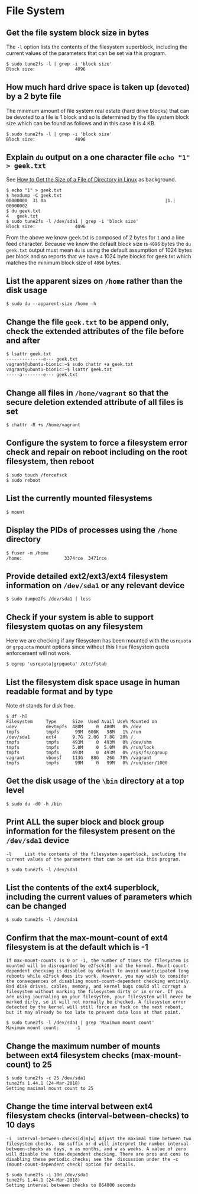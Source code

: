 # File System

## Get the file system block size in bytes

The `-l` option lists the contents of the filesystem superblock, including the current values of the parameters 
that can be set via this program.

```
$ sudo tune2fs -l | grep -i 'block size'
Block size:               4096
```

## How much hard drive space is taken up (`devoted`) by a 2 byte file

The minimum amount of file system real estate (hard drive blocks) that can be devoted to a file is 1 block and
so is determined by the file system block size which can be found as follows and in this case it is 4 KB.

```
$ sudo tune2fs -l | grep -i 'block size'
Block size:               4096
``` 

## Explain `du` output on a one character file `echo "1" > geek.txt`

See [How to Get the Size of a File of Directory in Linux](https://www.howtogeek.com/450366/how-to-get-the-size-of-a-file-or-directory-in-linux/) as background.

```
$ echo "1" > geek.txt
$ hexdump -C geek.txt
00000000  31 0a                                             |1.|
00000002
$ du geek.txt
4	geek.txt
$ sudo tune2fs -l /dev/sda1 | grep -i 'block size'
Block size:               4096
```

From the above we know geek.txt is composed of 2 bytes for `1` and a line feed character. Because we know the default block size
is `4096` bytes the `du geek.txt` output must mean `du` is using the default assumption of 1024 bytes per block and so reports
that we have `4` 1024 byte blocks for geek.txt which matches the minimum block size of `4096` bytes.

## List the apparent sizes on `/home` rather than the disk usage

```
$ sudo du --apparent-size /home -h
``` 

## Change the file `geek.txt` to be append only, check the extended attributes of the file before and after

```
$ lsattr geek.txt
--------------e--- geek.txt
vagrant@ubuntu-bionic:~$ sudo chattr +a geek.txt
vagrant@ubuntu-bionic:~$ lsattr geek.txt
-----a--------e--- geek.txt
```

## Change all files in `/home/vagrant` so that the secure deletion extended attribute of all files is set

```
$ chattr -R +s /home/vagrant
```

## Configure the system to force a filesystem error check and repair on reboot including on the root filesystem, then reboot

```
$ sudo touch /forcefsck
$ sudo reboot
```

## List the currently mounted filesystems

```
$ mount
```

## Display the PIDs of processes using the `/home` directory

```
$ fuser -m /home
/home:                3374rce  3471rce
```

## Provide detailed ext2/ext3/ext4 filesystem information on `/dev/sda1` or any relevant device

```
$ sudo dumpe2fs /dev/sda1 | less
```

## Check if your system is able to support filesystem quotas on any filesystem

Here we are checking if any filesystem has been mounted with the `usrquota` or `grpquota` mount options since without this linux
filesystem quota enforcement will not work.

```
$ egrep 'usrquota|grpquota' /etc/fstab
```

## List the filesystem disk space usage in human readable format and by type

Note `df` stands for disk free.

```
$ df -hT
Filesystem     Type      Size  Used Avail Use% Mounted on
udev           devtmpfs  480M     0  480M   0% /dev
tmpfs          tmpfs      99M  600K   98M   1% /run
/dev/sda1      ext4      9.7G  2.0G  7.8G  20% /
tmpfs          tmpfs     493M     0  493M   0% /dev/shm
tmpfs          tmpfs     5.0M     0  5.0M   0% /run/lock
tmpfs          tmpfs     493M     0  493M   0% /sys/fs/cgroup
vagrant        vboxsf    113G   88G   26G  78% /vagrant
tmpfs          tmpfs      99M     0   99M   0% /run/user/1000
```

## Get the disk usage of the `\bin` directory at a top level

```
$ sudo du -d0 -h /bin
```

## Print ALL the super block and block group information for the filesystem present on the `/dev/sda1` device

`-l     List the contents of the filesystem superblock, including the current values of the parameters that can be set via this program.`

```
$ sudo tune2fs -l /dev/sda1
```

## List the contents of the ext4 superblock, including the current values of parameters which can be changed

```
$ sudo tune2fs -l /dev/sda1
```

## Confirm that the max-mount-count of ext4 filesystem is at the default which is -1

`If max-mount-counts is 0 or -1, the number of times the filesystem is mounted will be disregarded
              by e2fsck(8) and the kernel.
Mount-count-dependent checking is disabled by default to avoid unanticipated long reboots while e2fsck does its work. However, you may wish to consider the consequences of disabling mount-count-dependent checking entirely. 
Bad disk drives, cables, memory, and kernel bugs could all corrupt a filesystem without marking the filesystem dirty or in error. If you are using journaling on your filesystem, your filesystem will never be marked dirty, so it will not normally be checked. A filesystem error detected by the kernel will still force an fsck on the next reboot, but it may already be too late to prevent data loss at that point.
`

```
$ sudo tune2fs -l /dev/sda1 | grep 'Maximum mount count'
Maximum mount count:      -1
```

## Change the maximum number of mounts between ext4 filesystem checks (max-mount-count) to 25

```
$ sudo tune2fs -c 25 /dev/sda1
tune2fs 1.44.1 (24-Mar-2018)
Setting maximal mount count to 25
```

## Change the time interval between ext4 filesystem checks (interval-between-checks) to 10 days

`
-i  interval-between-checks[d|m|w]
Adjust the maximal time between two filesystem checks.  No suffix or d will interpret the number interval-between-checks as days, m as months, and w as weeks. A value of zero will disable the 
time-dependent checking. There are pros and cons to disabling these periodic checks; see the 
discussion under the -c (mount-count-dependent check) option for details.
`

```
$ sudo tune2fs -i 10d /dev/sda1
tune2fs 1.44.1 (24-Mar-2018)
Setting interval between checks to 864000 seconds
```

